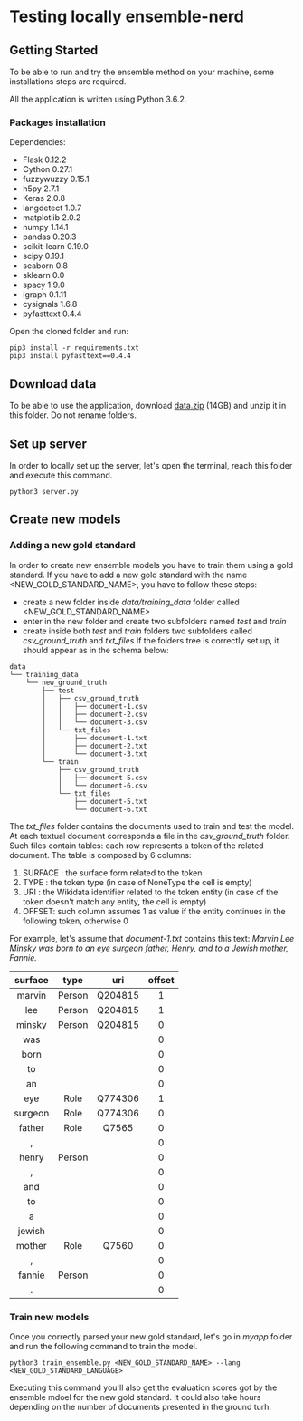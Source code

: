 # Testing locally ensemble-nerd

## Getting Started
To be able to run and try the ensemble method on your machine, some installations steps are required.

All the application is written using Python 3.6.2.

<!-- ### Python installation

#### On Mac
Download [Python 3.6.2](https://www.python.org/ftp/python/3.6.4/python-3.6.4-macosx10.6.pkg) and install it by using the Installer application.

#### On Windows
Download [Python 3.6.2](https://www.python.org/ftp/python/3.6.4/python-3.6.4-macosx10.6.pkg) and install it by using the Windows Installer application. During this hase, pay attantion that Python is added to PATH, as in the image below
![](https://i.stack.imgur.com/CCXQG.jpg)

#### On linux
Open the Terminal and write these commands.
```
sudo apt-get update
sudo apt-get install python3.6
```

### Pip installation
After instally Python it's better to install PyPA, the recommended tool for installing Python packages. This step is not mandatory, but avoids to manually install each package required by the application. [Here](https://www.makeuseof.com/tag/install-pip-for-python/) is exaplined how to install PyPA for both Mac, Windows and Linux. -->
<!-- ```
sudo apt-get update
sudo apt-get install python3.6
``` -->

### Packages installation


Dependencies:
* Flask 0.12.2
* Cython 0.27.1
* fuzzywuzzy 0.15.1
* h5py 2.7.1
* Keras 2.0.8
* langdetect 1.0.7
* matplotlib 2.0.2
* numpy 1.14.1
* pandas 0.20.3
* scikit-learn 0.19.0
* scipy 0.19.1
* seaborn 0.8
* sklearn 0.0
* spacy 1.9.0
* igraph 0.1.11
* cysignals 1.6.8
* pyfasttext 0.4.4

Open the cloned folder and run:

```
pip3 install -r requirements.txt
pip3 install pyfasttext==0.4.4
```

## Download data
To be able to use the application, download [data.zip](http://enerd.eurecom.fr/data/data.zip) (14GB) and unzip it in this folder. Do not rename folders.

## Set up server
In order to locally set up the server, let's open the terminal, reach this folder and execute this command.
```
python3 server.py
```

## Create new models

### Adding a new gold standard
In order to create new ensemble models you have to train them using a gold standard.
If you have to add a new gold standard with the name <NEW_GOLD_STANDARD_NAME>, you have to follow these steps:
* create a new folder inside *data/training_data* folder called <NEW_GOLD_STANDARD_NAME>
* enter in the new folder and create two subfolders named *test* and *train*
* create inside both  *test* and *train* folders two subfolders called *csv_ground_truth* and *txt_files*
If the folders tree is correctly set up, it should appear as in the schema below:
```
data
└── training_data
    └── new_ground_truth
        ├── test
        │   ├── csv_ground_truth
        │   │   ├── document-1.csv
        │   │   ├── document-2.csv
        │   │   └── document-3.csv
        │   └── txt_files
        │       ├── document-1.txt
        │       ├── document-2.txt
        │       └── document-3.txt
        └── train
            ├── csv_ground_truth
            │   ├── document-5.csv
            │   └── document-6.csv
            └── txt_files
                ├── document-5.txt
                └── document-6.txt
```
The *txt_files* folder contains the documents used to train and test the model.
At each textual document corresponds a file in the *csv_ground_truth* folder.
Such files contain tables: each row represents a token of the related document. The table is composed by 6 columns:

1. SURFACE : the surface form related to the token
1. TYPE : the token type (in case of NoneType the cell is empty)
1. URI : the Wikidata identifier related to the token  entity (in case of the token doesn't match any entity, the cell is empty)
1. OFFSET: such column assumes 1 as value if the entity continues in the following token, otherwise 0


For example, let's assume that *document-1.txt* contains this text:
*Marvin Lee Minsky was born to an eye surgeon father, Henry, and to a Jewish mother, Fannie.*

| surface|type|uri|offset |
|:-------------:|:-------------:|:-------------:|:-------------:|
| marvin|Person|Q204815|1   |
| lee|Person|Q204815|1      |
| minsky|Person|Q204815|0   |
| was|||0                   |
| born|||0                  |
| to|||0                    |
| an|||0                    |
| eye|Role|Q774306|1        |
| surgeon|Role|Q774306|0    |
| father|Role|Q7565|0       |
| ,|||0                   |
| henry|Person||0           |
| ,|||0                   |
| and|||0                   |
| to|||0                    |
| a|||0                     |
| jewish|||0                |
| mother|Role|Q7560|0       |
| ,|||0                   |
| fannie|Person||0          |
| .|||0                   |

### Train new models
Once you correctly parsed your new gold standard, let's go in *myapp* folder and run the following command to train the model.
```
python3 train_ensemble.py <NEW_GOLD_STANDARD_NAME> --lang <NEW_GOLD_STANDARD_LANGUAGE>
```
Executing this command you'll also get the evaluation scores got by the ensemble mdoel for the new gold standard. It could also take hours depending on the number of documents presented in the ground turh.
